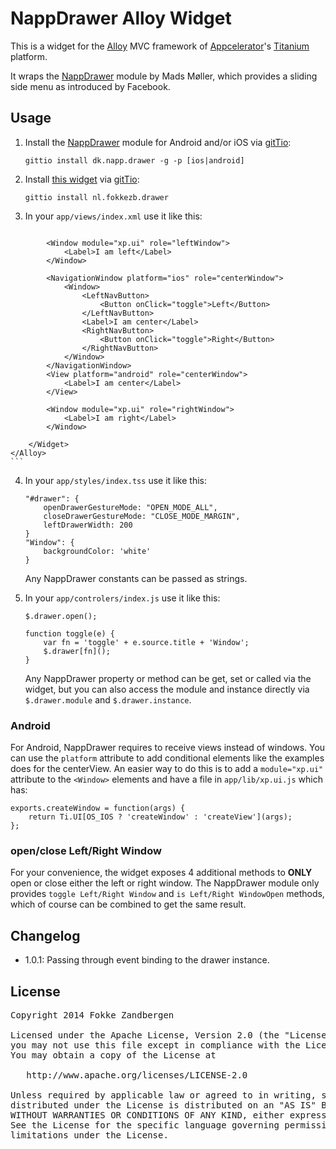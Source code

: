 # NappDrawer Alloy Widget
This is a widget for the [Alloy](http://projects.appcelerator.com/alloy/docs/Alloy-bootstrap/index.html) MVC framework of [Appcelerator](http://www.appcelerator.com)'s [Titanium](http://www.appcelerator.com/platform) platform.

It wraps the [NappDrawer](http://gitt.io/component/dk.napp.drawer) module by Mads Møller, which provides a sliding side menu as introduced by Facebook.

## Usage
1. Install the [NappDrawer](http://gitt.io/component/dk.napp.drawer) module for Android and/or iOS via [gitTio](http://gitt.io):

    `gittio install dk.napp.drawer -g -p [ios|android]`

2. Install [this widget](http://gitt.io/component/nl.fokkezb.drawer) via [gitTio](http://gitt.io):

	`gittio install nl.fokkezb.drawer`
	
3. In your `app/views/index.xml` use it like this:

	```
<Alloy>
        <Widget id="drawer" src="nl.fokkezb.drawer">

            <Window module="xp.ui" role="leftWindow">
                <Label>I am left</Label>
            </Window>

            <NavigationWindow platform="ios" role="centerWindow">
                <Window>
                    <LeftNavButton>
                        <Button onClick="toggle">Left</Button>
                    </LeftNavButton>
                    <Label>I am center</Label>
                    <RightNavButton>
                        <Button onClick="toggle">Right</Button>
                    </RightNavButton>
                </Window>
            </NavigationWindow>
            <View platform="android" role="centerWindow">
                <Label>I am center</Label>
            </View>

            <Window module="xp.ui" role="rightWindow">
                <Label>I am right</Label>
            </Window>

        </Widget>
    </Alloy>
	```
	
4. In your `app/styles/index.tss` use it like this:

	```
	"#drawer": {
		openDrawerGestureMode: "OPEN_MODE_ALL",
		closeDrawerGestureMode: "CLOSE_MODE_MARGIN",
		leftDrawerWidth: 200
	}
	"Window": {
		backgroundColor: 'white'
	}
	```
	
	Any NappDrawer constants can be passed as strings.
	
5. In your `app/controlers/index.js` use it like this:

	```
	$.drawer.open();
	
	function toggle(e) {
		var fn = 'toggle' + e.source.title + 'Window';
		$.drawer[fn]();
	}
	```
	
	Any NappDrawer property or method can be get, set or called via the widget, but you can also access the module and instance directly via `$.drawer.module` and `$.drawer.instance`.

### Android
For Android, NappDrawer requires to receive views instead of windows. You can use the `platform` attribute to add conditional elements like the examples does for the centerView. An easier way to do this is to add a `module="xp.ui"` attribute to the `<Window>` elements and have a file in `app/lib/xp.ui.js` which has:

```
exports.createWindow = function(args) {
	return Ti.UI[OS_IOS ? 'createWindow' : 'createView'](args);
};
```

### open/close Left/Right Window
For your convenience, the widget exposes 4 additional methods to **ONLY** open or close either the left or right window. The NappDrawer module only provides `toggle Left/Right Window` and `is Left/Right WindowOpen` methods, which of course can be combined to get the same result.

## Changelog
- 1.0.1: Passing through event binding to the drawer instance.

## License

<pre>
Copyright 2014 Fokke Zandbergen

Licensed under the Apache License, Version 2.0 (the "License");
you may not use this file except in compliance with the License.
You may obtain a copy of the License at

   http://www.apache.org/licenses/LICENSE-2.0

Unless required by applicable law or agreed to in writing, software
distributed under the License is distributed on an "AS IS" BASIS,
WITHOUT WARRANTIES OR CONDITIONS OF ANY KIND, either express or implied.
See the License for the specific language governing permissions and
limitations under the License.
</pre>
